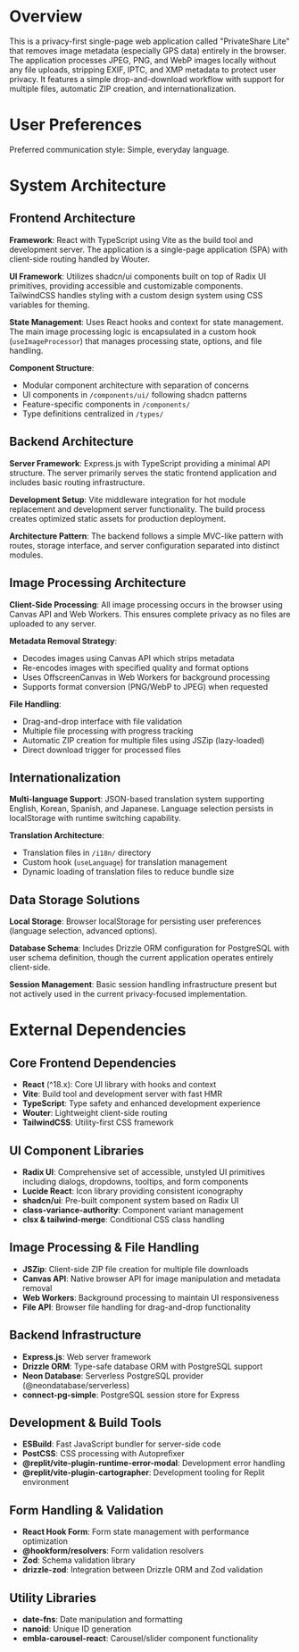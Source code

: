 # Overview

This is a privacy-first single-page web application called "PrivateShare Lite" that removes image metadata (especially GPS data) entirely in the browser. The application processes JPEG, PNG, and WebP images locally without any file uploads, stripping EXIF, IPTC, and XMP metadata to protect user privacy. It features a simple drop-and-download workflow with support for multiple files, automatic ZIP creation, and internationalization.

# User Preferences

Preferred communication style: Simple, everyday language.

# System Architecture

## Frontend Architecture

**Framework**: React with TypeScript using Vite as the build tool and development server. The application is a single-page application (SPA) with client-side routing handled by Wouter.

**UI Framework**: Utilizes shadcn/ui components built on top of Radix UI primitives, providing accessible and customizable components. TailwindCSS handles styling with a custom design system using CSS variables for theming.

**State Management**: Uses React hooks and context for state management. The main image processing logic is encapsulated in a custom hook (`useImageProcessor`) that manages processing state, options, and file handling.

**Component Structure**: 
- Modular component architecture with separation of concerns
- UI components in `/components/ui/` following shadcn patterns
- Feature-specific components in `/components/`
- Type definitions centralized in `/types/`

## Backend Architecture

**Server Framework**: Express.js with TypeScript providing a minimal API structure. The server primarily serves the static frontend application and includes basic routing infrastructure.

**Development Setup**: Vite middleware integration for hot module replacement and development server functionality. The build process creates optimized static assets for production deployment.

**Architecture Pattern**: The backend follows a simple MVC-like pattern with routes, storage interface, and server configuration separated into distinct modules.

## Image Processing Architecture

**Client-Side Processing**: All image processing occurs in the browser using Canvas API and Web Workers. This ensures complete privacy as no files are uploaded to any server.

**Metadata Removal Strategy**: 
- Decodes images using Canvas API which strips metadata
- Re-encodes images with specified quality and format options
- Uses OffscreenCanvas in Web Workers for background processing
- Supports format conversion (PNG/WebP to JPEG) when requested

**File Handling**: 
- Drag-and-drop interface with file validation
- Multiple file processing with progress tracking
- Automatic ZIP creation for multiple files using JSZip (lazy-loaded)
- Direct download trigger for processed files

## Internationalization

**Multi-language Support**: JSON-based translation system supporting English, Korean, Spanish, and Japanese. Language selection persists in localStorage with runtime switching capability.

**Translation Architecture**: 
- Translation files in `/i18n/` directory
- Custom hook (`useLanguage`) for translation management
- Dynamic loading of translation files to reduce bundle size

## Data Storage Solutions

**Local Storage**: Browser localStorage for persisting user preferences (language selection, advanced options).

**Database Schema**: Includes Drizzle ORM configuration for PostgreSQL with user schema definition, though the current application operates entirely client-side.

**Session Management**: Basic session handling infrastructure present but not actively used in the current privacy-focused implementation.

# External Dependencies

## Core Frontend Dependencies

- **React** (^18.x): Core UI library with hooks and context
- **Vite**: Build tool and development server with fast HMR
- **TypeScript**: Type safety and enhanced development experience
- **Wouter**: Lightweight client-side routing
- **TailwindCSS**: Utility-first CSS framework

## UI Component Libraries

- **Radix UI**: Comprehensive set of accessible, unstyled UI primitives including dialogs, dropdowns, tooltips, and form components
- **Lucide React**: Icon library providing consistent iconography
- **shadcn/ui**: Pre-built component system based on Radix UI
- **class-variance-authority**: Component variant management
- **clsx & tailwind-merge**: Conditional CSS class handling

## Image Processing & File Handling

- **JSZip**: Client-side ZIP file creation for multiple file downloads
- **Canvas API**: Native browser API for image manipulation and metadata removal
- **Web Workers**: Background processing to maintain UI responsiveness
- **File API**: Browser file handling for drag-and-drop functionality

## Backend Infrastructure

- **Express.js**: Web server framework
- **Drizzle ORM**: Type-safe database ORM with PostgreSQL support
- **Neon Database**: Serverless PostgreSQL provider (@neondatabase/serverless)
- **connect-pg-simple**: PostgreSQL session store for Express

## Development & Build Tools

- **ESBuild**: Fast JavaScript bundler for server-side code
- **PostCSS**: CSS processing with Autoprefixer
- **@replit/vite-plugin-runtime-error-modal**: Development error handling
- **@replit/vite-plugin-cartographer**: Development tooling for Replit environment

## Form Handling & Validation

- **React Hook Form**: Form state management with performance optimization
- **@hookform/resolvers**: Form validation resolvers
- **Zod**: Schema validation library
- **drizzle-zod**: Integration between Drizzle ORM and Zod validation

## Utility Libraries

- **date-fns**: Date manipulation and formatting
- **nanoid**: Unique ID generation
- **embla-carousel-react**: Carousel/slider component functionality